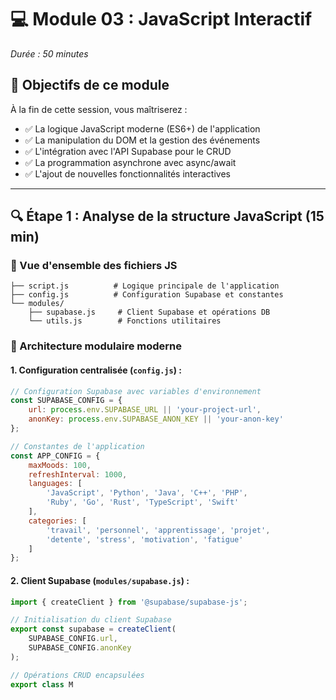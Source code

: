 # 💻 Module 03 : JavaScript Interactif
*Durée : 50 minutes*

## 🎯 Objectifs de ce module

À la fin de cette session, vous maîtriserez :
- ✅ La logique JavaScript moderne (ES6+) de l'application
- ✅ La manipulation du DOM et la gestion des événements
- ✅ L'intégration avec l'API Supabase pour le CRUD
- ✅ La programmation asynchrone avec async/await
- ✅ L'ajout de nouvelles fonctionnalités interactives

---

## 🔍 Étape 1 : Analyse de la structure JavaScript (15 min)

### **📁 Vue d'ensemble des fichiers JS**

```
├── script.js          # Logique principale de l'application
├── config.js          # Configuration Supabase et constantes
└── modules/
    ├── supabase.js     # Client Supabase et opérations DB
    └── utils.js        # Fonctions utilitaires
```

### **🔧 Architecture modulaire moderne**

#### **1. Configuration centralisée (`config.js`) :**
```javascript
// Configuration Supabase avec variables d'environnement
const SUPABASE_CONFIG = {
    url: process.env.SUPABASE_URL || 'your-project-url',
    anonKey: process.env.SUPABASE_ANON_KEY || 'your-anon-key'
};

// Constantes de l'application
const APP_CONFIG = {
    maxMoods: 100,
    refreshInterval: 1000,
    languages: [
        'JavaScript', 'Python', 'Java', 'C++', 'PHP', 
        'Ruby', 'Go', 'Rust', 'TypeScript', 'Swift'
    ],
    categories: [
        'travail', 'personnel', 'apprentissage', 'projet',
        'detente', 'stress', 'motivation', 'fatigue'
    ]
};
```

#### **2. Client Supabase (`modules/supabase.js`) :**
```javascript
import { createClient } from '@supabase/supabase-js';

// Initialisation du client Supabase
export const supabase = createClient(
    SUPABASE_CONFIG.url, 
    SUPABASE_CONFIG.anonKey
);

// Opérations CRUD encapsulées
export class M
